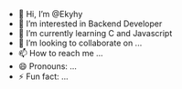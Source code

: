 - 👋 Hi, I’m @Ekyhy
- 👀 I’m interested in Backend Developer
- 🌱 I’m currently learning C and Javascript
- 💞️ I’m looking to collaborate on ...
- 📫 How to reach me ...
- 😄 Pronouns: ...
- ⚡ Fun fact: ...

<!---
Ekyhy/Ekyhy is a ✨ special ✨ repository because its `README.md` (this file) appears on your GitHub profile.
You can click the Preview link to take a look at your changes.
--->
